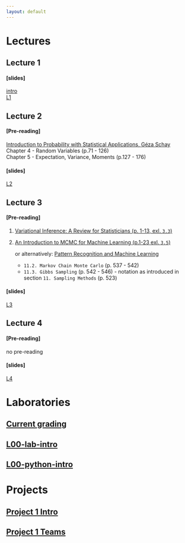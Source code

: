```yaml
---
layout: default
---
```


# Lectures
## Lecture 1 
#### [slides]  
[intro](/static/PUMA2020_lecture_0.pdf)  
[L1](/static/PUMA2020_lecture_1.pdf)  
## Lecture 2
#### [Pre-reading]
[Introduction to Probability with Statistical Applications, Géza Schay](https://link.springer.com/book/10.1007%2F978-0-8176-4591-5)  
Chapter 4 - Random Variables (p.71 - 126)  
Chapter 5 - Expectation, Variance, Moments (p.127 - 176)
#### [slides]
[L2](/static/PUMA2020_lecture_2.pdf) 

## Lecture 3
#### [Pre-reading]  
1. [Variational Inference: A Review for Statisticians (p. 1-13, exl. `3.3`)](https://arxiv.org/pdf/1601.00670.pdf)
2. [An Introduction to MCMC for Machine Learning (p.1-23 exl. `3.5`)](https://www.cs.ubc.ca/~arnaud/andrieu_defreitas_doucet_jordan_intromontecarlomachinelearning.pdf)  
 
    or alternatively: [Pattern Recognition and Machine Learning](https://www.microsoft.com/en-us/research/uploads/prod/2006/01/Bishop-Pattern-Recognition-and-Machine-Learning-2006.pdf)
    - `11.2. Markov Chain Monte Carlo` (p. 537 - 542) 
    - `11.3. Gibbs Sampling` (p. 542 - 546) - notation as introduced in section `11. Sampling Methods` (p. 523)


#### [slides]
[L3](/static/PUMA2020_lecture_3.pdf)


## Lecture 4
#### [Pre-reading]
no pre-reading

#### [slides]
[L4](/static/PUMA2020_lecture_4.pdf)


# Laboratories
## [Current grading](https://docs.google.com/spreadsheets/d/1F8VizwnzOVgrZ6KpPuCqaYm6Wj_S_PJIXQFRgUROfsY/edit?usp=sharing)
## [L00-lab-intro](/static/l00-lab-intro.pdf)
## [L00-python-intro](/static/l00-python-intro.pdf)

# Projects
## [Project 1 Intro](/static/project-1.pdf)
## [Project 1 Teams](https://docs.google.com/spreadsheets/d/1F8VizwnzOVgrZ6KpPuCqaYm6Wj_S_PJIXQFRgUROfsY/edit?ts=5e615272#gid=11309230)

